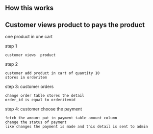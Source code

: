 ## How this works

## Customer views product to pays the product

one product in one cart 

step 1
```text
customer views  product
```

step 2 
```text
customer add product in cart of quantity 10 
stores in orderitem
```

step 3: customer orders 
```text
change order table stores the detail
order_id is equal to orderitemid
```

step 4: customer choose the payment 
```text
fetch the amount put in payment table amount column
change the status of payment
like changes the payment is made and this detail is sent to admin
```
